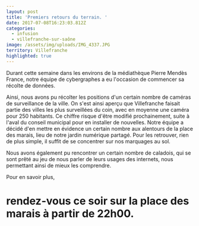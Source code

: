 ```yaml
---
layout: post
title: 'Premiers retours du terrain. '
date: 2017-07-08T16:23:03.812Z
categories:
  - infusion
  - villefranche-sur-saône
image: /assets/img/uploads/IMG_4337.JPG
territory: Villefranche
highlighted: true
---
```

Durant cette semaine dans les environs de la médiathèque Pierre Mendès France, notre équipe de cybergraphes a eu l'occasion de commencer sa récolte de données. 

Ainsi, nous avons pu récolter les positions d'un certain nombre de caméras de surveillance de la ville. On s'est ainsi aperçu que Villefranche faisait partie des villes les plus surveillées du coin, avec en moyenne une caméra pour 250 habitants. Ce chiffre risque d'être modifié prochainement, suite à l'aval du conseil municipal pour en installer de nouvelles. 
Notre équipe a décidé d'en mettre en évidence un certain nombre aux alentours de la place des marais, lieu de notre jardin numérique partagé. Pour les retrouver, rien de plus simple, il suffit de se concentrer sur nos marquages au sol. 

Nous avons également pu rencontrer un certain nombre de caladois, qui se sont prêté au jeu de nous parler de leurs usages des internets, nous permettant ainsi de mieux les comprendre. 

Pour en savoir plus, 
# rendez-vous ce soir sur la place des marais à partir de 22h00. 



